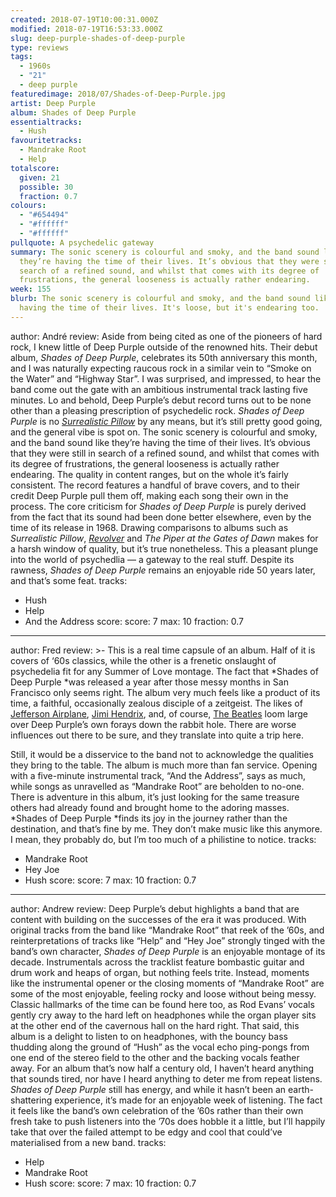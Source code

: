```yaml
---
created: 2018-07-19T10:00:31.000Z
modified: 2018-07-19T16:53:33.000Z
slug: deep-purple-shades-of-deep-purple
type: reviews
tags:
  - 1960s
  - "21"
  - deep purple
featuredimage: 2018/07/Shades-of-Deep-Purple.jpg
artist: Deep Purple
album: Shades of Deep Purple
essentialtracks:
  - Hush
favouritetracks:
  - Mandrake Root
  - Help
totalscore:
  given: 21
  possible: 30
  fraction: 0.7
colours:
  - "#654494"
  - "#ffffff"
  - "#ffffff"
pullquote: A psychedelic gateway
summary: The sonic scenery is colourful and smoky, and the band sound like
  they’re having the time of their lives. It’s obvious that they were still in
  search of a refined sound, and whilst that comes with its degree of
  frustrations, the general looseness is actually rather endearing.
week: 155
blurb: The sonic scenery is colourful and smoky, and the band sound like they’re
  having the time of their lives. It's loose, but it's endearing too.
---
```

author: André
review: Aside from being cited as one of the pioneers of hard rock, I knew
  little of Deep Purple outside of the renowned hits. Their debut album, *Shades
  of Deep Purple*, celebrates its 50th anniversary this month, and I was
  naturally expecting raucous rock in a similar vein to “Smoke on the Water” and
  “Highway Star”. I was surprised, and impressed, to hear the band come out the
  gate with an ambitious instrumental track lasting five minutes. Lo and behold,
  Deep Purple’s debut record turns out to be none other than a pleasing
  prescription of psychedelic rock. *Shades of Deep Purple* is no [*Surrealistic
  Pillow*](<reviews/jefferson-airplane-surrealistic-pillow/>)
  by any means, but it’s still pretty good going, and the general vibe is spot
  on. The sonic scenery is colourful and smoky, and the band sound like they’re
  having the time of their lives. It’s obvious that they were still in search of
  a refined sound, and whilst that comes with its degree of frustrations, the
  general looseness is actually rather endearing. The quality in content ranges,
  but on the whole it’s fairly consistent. The record features a handful of
  brave covers, and to their credit Deep Purple pull them off, making each song
  their own in the process. The core criticism for *Shades of Deep Purple* is
  purely derived from the fact that its sound had been done better elsewhere,
  even by the time of its release in 1968. Drawing comparisons to albums such as
  *Surrealistic Pillow*,
  [*Revolver*](<reviews/the-beatles-revolver/>) and *The
  Piper at the Gates of Dawn* makes for a harsh window of quality, but it’s true
  nonetheless. This a pleasant plunge into the world of psychedlia — a gateway
  to the real stuff. Despite its rawness, *Shades of Deep Purple* remains an
  enjoyable ride 50 years later, and that’s some feat.
tracks:
  - Hush
  - ­­Help
  - ­­And the Address
score:
  score: 7
  max: 10
  fraction: 0.7
---
author: Fred
review: >-
  This is a real time capsule of an album. Half of it is covers of ‘60s
  classics, while the other is a frenetic onslaught of psychedelia fit for any
  Summer of Love montage. The fact that *Shades of Deep Purple *was released a
  year after those messy months in San Francisco only seems right. The album
  very much feels like a product of its time, a faithful, occasionally zealous
  disciple of a zeitgeist. The likes of [Jefferson
  Airplane](<reviews/jefferson-airplane-surrealistic-pillow/>),
  [Jimi
  Hendrix](<reviews/the-jimi-hendrix-experience-electric-ladyland/>),
  and, of course, [The
  Beatles](<reviews/the-beatles-revolver/>) loom large
  over Deep Purple’s own forays down the rabbit hole. There are worse influences
  out there to be sure, and they translate into quite a trip here.

  Still, it would be a disservice to the band not to acknowledge the qualities they bring to the table. The album is much more than fan service. Opening with a five-minute instrumental track, “And the Address”, says as much, while songs as unravelled as “Mandrake Root” are beholden to no-one. There is adventure in this album, it’s just looking for the same treasure others had already found and brought home to the adoring masses. *Shades of Deep Purple *finds its joy in the journey rather than the destination, and that’s fine by me. They don’t make music like this anymore. I mean, they probably do, but I’m too much of a philistine to notice.
tracks:
  - Mandrake Root
  - ­­Hey Joe
  - ­­Hush
score:
  score: 7
  max: 10
  fraction: 0.7
---
author: Andrew
review: Deep Purple’s debut highlights a band that are content with building on
  the successes of the era it was produced. With original tracks from the band
  like “Mandrake Root” that reek of the ’60s, and reinterpretations of tracks
  like “Help” and “Hey Joe” strongly tinged with the band’s own character,
  *Shades of Deep Purple* is an enjoyable montage of its decade. Instrumentals
  across the tracklist feature bombastic guitar and drum work and heaps of
  organ, but nothing feels trite. Instead, moments like the instrumental opener
  or the closing moments of “Mandrake Root” are some of the most enjoyable,
  feeling rocky and loose without being messy. Classic hallmarks of the time can
  be found here too, as Rod Evans’ vocals gently cry away to the hard left on
  headphones while the organ player sits at the other end of the cavernous hall
  on the hard right. That said, this album is a delight to listen to on
  headphones, with the bouncy bass thudding along the ground of “Hush” as the
  vocal echo ping-pongs from one end of the stereo field to the other and the
  backing vocals feather away. For an album that’s now half a century old, I
  haven’t heard anything that sounds tired, nor have I heard anything to deter
  me from repeat listens. *Shades of Deep Purple* still has energy, and while it
  hasn’t been an earth-shattering experience, it’s made for an enjoyable week of
  listening. The fact it feels like the band’s own celebration of the ’60s
  rather than their own fresh take to push listeners into the ’70s does hobble
  it a little, but I’ll happily take that over the failed attempt to be edgy and
  cool that could’ve materialised from a new band.
tracks:
  - Help
  - ­­Mandrake Root
  - ­­Hush
score:
  score: 7
  max: 10
  fraction: 0.7
